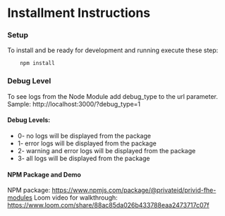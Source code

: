 # Installment Instructions 


### Setup

To install and be ready for development and running execute these step:

```bsh
    npm install
```

### Debug Level

To see logs from the Node Module add debug_type to the url parameter.
<br/> Sample: http://localhost:3000/?debug_type=1

#### Debug Levels: 
- 0- no logs will be displayed from the package
- 1- error logs will be displayed from the package
- 2- warning and error logs will be displayed from the package
- 3- all logs will be displayed from the package

#### NPM Package and Demo
NPM package: https://www.npmjs.com/package/@privateid/privid-fhe-modules
Loom video for walkthrough: https://www.loom.com/share/88ac85da026b433788eaa2473717c07f

